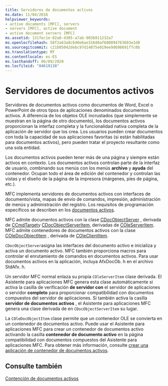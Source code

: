 ```yaml
---
title: Servidores de documentos activos
ms.date: 11/04/2016
helpviewer_keywords:
- active documents [MFC], servers
- servers [MFC], active document
- active document servers [MFC]
ms.assetid: 131fec1e-02a0-4305-a7ab-903b911232a7
ms.openlocfilehash: 58f2a63a8c640e6ae31640af680894763603e1d0
ms.sourcegitcommit: c21b05042debc97d14875e019ee9d698691ffc0b
ms.translationtype: MT
ms.contentlocale: es-ES
ms.lasthandoff: 06/09/2020
ms.locfileid: "84619138"
---
```

# <a name="active-document-servers"></a>Servidores de documentos activos

Servidores de documentos activos como documentos de Word, Excel o PowerPoint de otros tipos de aplicaciones denominados documentos activos. A diferencia de los objetos OLE incrustados (que simplemente se muestran en la página de otro documento), los documentos activos proporcionan la interfaz completa y la funcionalidad nativa completa de la aplicación de servidor que los crea. Los usuarios pueden crear documentos con toda la capacidad de sus aplicaciones favoritas (si están habilitadas para documentos activos), pero pueden tratar el proyecto resultante como una sola entidad.

Los documentos activos pueden tener más de una página y siempre están activos en contexto. Los documentos activos controlan parte de la interfaz de usuario, combinando sus menús con los menús **archivo** y **ayuda** del contenedor. Ocupan todo el área de edición del contenedor y controlan las vistas y el diseño de la página de la impresora (márgenes, pies de página, etc.).

MFC implementa servidores de documentos activos con interfaces de documento/vista, mapas de envío de comandos, impresión, administración de menús y administración del registro. Los requisitos de programación específicos se describen en los [documentos activos](active-documents.md).

MFC admite documentos activos con la clase [CDocObjectServer](reference/cdocobjectserver-class.md) , derivada de [CCmdTarget](reference/ccmdtarget-class.md)y [CDocObjectServerItem](reference/cdocobjectserveritem-class.md), derivadas de [COleServerItem](reference/coleserveritem-class.md). MFC admite contenedores de documentos activos con la clase [COleDocObjectItem](reference/coledocobjectitem-class.md) , derivada de [COleClientItem](reference/coleclientitem-class.md).

`CDocObjectServer`asigna las interfaces del documento activo e inicializa y activa un documento activo. MFC también proporciona macros para controlar el enrutamiento de comandos en documentos activos. Para usar documentos activos en la aplicación, incluya AfxDocOb. h en el archivo StdAfx. h.

Un servidor MFC normal enlaza su propia `COleServerItem` clase derivada. El Asistente para aplicaciones MFC genera esta clase automáticamente si activa la casilla de verificación **de servidor con** el servidor de aplicaciones o servidor **completo** para proporcionar compatibilidad con documentos compuestos del servidor de aplicaciones. Si también activa la casilla **servidor de documentos activos** , el Asistente para aplicaciones MFC genera una clase derivada de en `CDocObjectServerItem` su lugar.

La `COleDocObjectItem` clase permite que un contenedor OLE se convierta en un contenedor de documentos activo. Puede usar el Asistente para aplicaciones MFC para crear un contenedor de documentos activo activando la casilla **contenedor de documento activo** en la página compatibilidad con documentos compuestos del Asistente para aplicaciones MFC. Para obtener más información, consulte [crear una aplicación de contenedor de documentos activos](creating-an-active-document-container-application.md).

## <a name="see-also"></a>Consulte también

[Contención de documentos activos](active-document-containment.md)
